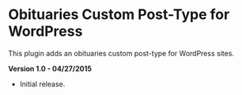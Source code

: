 # Obituaries Custom Post-Type for WordPress

This plugin adds an obituaries custom post-type for WordPress sites.

__Version 1.0 - 04/27/2015__

- Initial release.